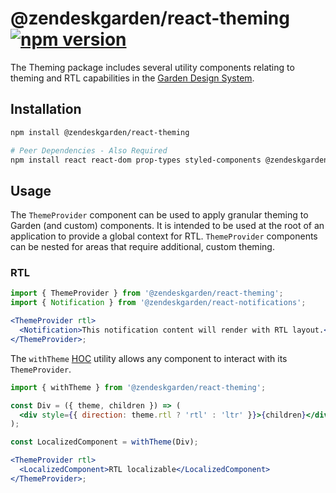 # @zendeskgarden/react-theming [![npm version](https://img.shields.io/npm/v/@zendeskgarden/react-theming.svg?style=flat-square)](https://www.npmjs.com/package/@zendeskgarden/react-theming)

The Theming package includes several utility components relating to theming
and RTL capabilities in the [Garden Design System](https://zendeskgarden.github.io/).

## Installation

```sh
npm install @zendeskgarden/react-theming

# Peer Dependencies - Also Required
npm install react react-dom prop-types styled-components @zendeskgarden/react-theming
```

## Usage

The `ThemeProvider` component can be used to apply granular theming to Garden
(and custom) components. It is intended to be used at the root of an
application to provide a global context for RTL. `ThemeProvider` components
can be nested for areas that require additional, custom theming.

### RTL

```jsx static
import { ThemeProvider } from '@zendeskgarden/react-theming';
import { Notification } from '@zendeskgarden/react-notifications';

<ThemeProvider rtl>
  <Notification>This notification content will render with RTL layout.</Notification>
</ThemeProvider>;
```

The `withTheme` [HOC](https://reactjs.org/docs/higher-order-components.html) utility
allows any component to interact with its `ThemeProvider`.

```jsx static
import { withTheme } from '@zendeskgarden/react-theming';

const Div = ({ theme, children }) => (
  <div style={{ direction: theme.rtl ? 'rtl' : 'ltr' }}>{children}</div>
);

const LocalizedComponent = withTheme(Div);

<ThemeProvider rtl>
  <LocalizedComponent>RTL localizable</LocalizedComponent>
</ThemeProvider>;
```
